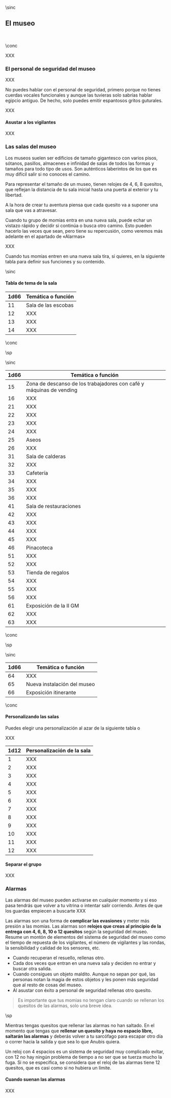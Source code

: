 \sinc

## El museo

&nbsp;

\conc

XXX

### El personal de seguridad del museo

XXX

No puedes hablar con el personal de seguridad, primero porque no tienes cuerdas vocales funcionales y aunque las tuvieras solo sabrías hablar egipcio antiguo. De hecho, solo puedes emitir espantosos gritos guturales. 

XXX

#### Asustar a los vigilantes

XXX

### Las salas del museo

Los museos suelen ser edificios de tamaño gigantesco con varios pisos, sótanos, pasillos, almacenes e infinidad de salas de todos las formas y tamaños para todo tipo de usos. Son auténticos laberintos de los que es muy difícil salir si no conoces el camino.

Para representar el tamaño de un museo, tienen relojes de 4, 6, 8 quesitos, que reflejan la distancia de tu sala inicial hasta una puerta al exterior y tu libertad.

A la hora de crear tu aventura piensa que cada quesito va a suponer una sala que vas a atravesar.

Cuando tu grupo de momias entra en una nueva sala, puede echar un vistazo rápido y decidir si continúa o busca otro camino. Esto pueden hacerlo las veces que sean, pero tiene su repercusión, como veremos más adelante en el apartado de «Alarmas»

XXX

Cuando tus momias entren en una nueva sala tira, si quieres, en la siguiente tabla para definir sus funciones y su contenido.

\sinc

#### Tabla de tema de la sala

|1d66|Temática o función|
|---|---|
|11|Sala de las escobas|
|12|XXX|
|13|XXX|
|14|XXX|

\conc

\sp

\sinc

|1d66|Temática o función|
|---|---|
|15|Zona de descanso de los trabajadores con café y máquinas de vending|
|16|XXX|
|21|XXX|
|22|XXX|
|23|XXX|
|24|XXX|
|25|Aseos|
|26|XXX|
|31|Sala de calderas|
|32|XXX|
|33|Cafetería|
|34|XXX|
|35|XXX|
|36|XXX|
|41|Sala de restauraciones|
|42|XXX|
|43|XXX|
|44|XXX|
|45|XXX|
|46|Pinacoteca|
|51|XXX|
|52|XXX|
|53|Tienda de regalos|
|54|XXX|
|55|XXX|
|56|XXX|
|61|Exposición de la II GM|
|62|XXX|
|63|XXX|

\conc

\sp

\sinc

|1d66|Temática o función|
|---|---|
|64|XXX|
|65|Nueva instalación del museo|
|66|Exposición itinerante|

\conc

#### Personalizando las salas

Puedes elegir una personalización al azar de la siguiente tabla o 

XXX

|1d12|Personalización de la sala|
|---|---|
|1|XXX|
|2|XXX|
|3|XXX|
|4|XXX|
|5|XXX|
|6|XXX|
|7|XXX|
|8|XXX|
|9|XXX|
|10|XXX|
|11|XXX|
|12|XXX|

#### Separar el grupo

XXX

### Alarmas

Las alarmas del museo pueden activarse en cualquier momento y si eso pasa tendrás que volver a tu vitrina o intentar salir corriendo. Antes de que los guardas empiecen a buscarte XXX

Las alarmas son una forma de **complicar las evasiones** y meter más presión a las momias. Las alarmas son **relojes que creas al principio de la entrega con 4, 6, 8, 10 o 12 quesitos** según la seguridad del museo. Resume un montón de elementos del sistema de seguridad del museo como el tiempo de repuesta de los vigilantes, el número de vigilantes y las rondas, la sensibilidad y calidad de los sensores, etc.  

* Cuando recuperan el resuello, rellenas otro.
* Cada dos veces que entran en una nueva sala y deciden no entrar y buscar otra salida.
* Cuando consigues un objeto maldito. Aunque no sepan por qué, las personas notan la magia de estos objetos y les ponen más seguridad que al resto de cosas del museo.
* Al asustar con éxito a personal de seguridad rellenas otro quesito.

> Es importante que tus momias no tengan claro cuando se rellenan los quesitos de las alarmas, solo una breve idea.

\sp

Mientras tengas quesitos que rellenar las alarmas no han saltado. En el momento que tengas que **rellenar un quesito y haya no espacio libre, saltarán las alarmas** y deberás volver a tu sarcófago para escapar otro día o correr hacia la salida y que sea lo que Anubis quiera.

Un reloj con 4 espacios es un sistema de seguridad muy complicado evitar, con 12 no hay ningún problema de tiempo a no ser que se tuerza mucho la fuga. Si no se especifica, se considera que el reloj de las alarmas tiene 12 quesitos, que es casi como si no hubiera un límite.

#### Cuando suenan las alarmas

XXX
